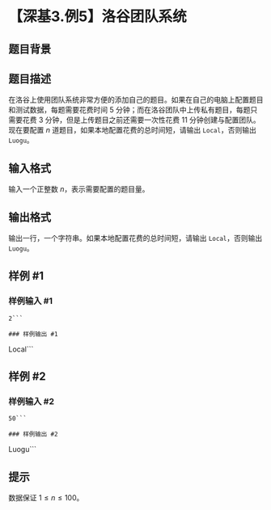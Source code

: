 # 【深基3.例5】洛谷团队系统

## 题目背景



## 题目描述

在洛谷上使用团队系统非常方便的添加自己的题目。如果在自己的电脑上配置题目和测试数据，每题需要花费时间 $5$ 分钟；而在洛谷团队中上传私有题目，每题只需要花费 $3$ 分钟，但是上传题目之前还需要一次性花费 11 分钟创建与配置团队。现在要配置 $n$ 道题目，如果本地配置花费的总时间短，请输出 `Local`，否则输出 `Luogu`。

## 输入格式

输入一个正整数 $n$，表示需要配置的题目量。

## 输出格式

输出一行，一个字符串。如果本地配置花费的总时间短，请输出 `Local`，否则输出 `Luogu`。

## 样例 #1

### 样例输入 #1
```
2```

### 样例输出 #1

```
Local```

## 样例 #2

### 样例输入 #2
```
50```

### 样例输出 #2

```
Luogu```

## 提示

数据保证 $1 \leq n\leq 100$。
